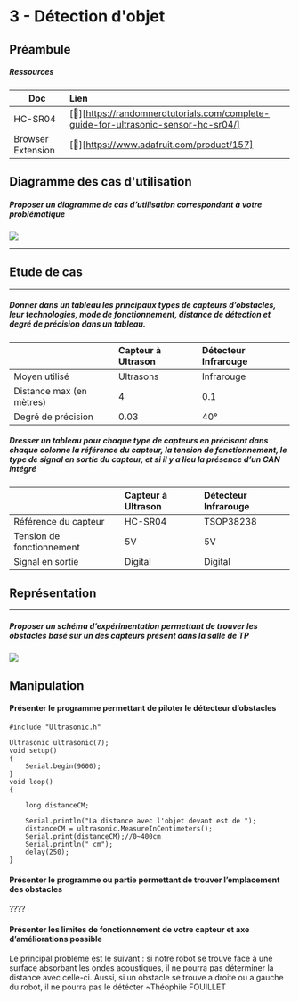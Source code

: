 # 3 - Détection d'objet

## Préambule
##### Ressources
| Doc          | Lien               |
| ----------------- |:----------------------- |
| HC-SR04 | [:link:][https://randomnerdtutorials.com/complete-guide-for-ultrasonic-sensor-hc-sr04/] |
| Browser Extension | [:link:][https://www.adafruit.com/product/157] |
## Diagramme des cas d'utilisation 

##### Proposer un diagramme de cas d’utilisation correspondant à votre problématique
![](https://i.imgur.com/YZt5mNU.png)

--- 
## Etude de cas
---
##### Donner dans un tableau les principaux types de capteurs d’obstacles, leur technologies, mode de fonctionnement, distance de détection et degré de précision dans un tableau. 

||Capteur à Ultrason|Détecteur Infrarouge
| --|:-------  |:-
|Moyen utilisé|Ultrasons|Infrarouge 
|Distance max (en mètres)|4|0.1
|Degré de précision|0.03|40°

##### Dresser un tableau pour chaque type de capteurs en précisant dans chaque colonne la référence du capteur, la tension de fonctionnement, le type de signal en sortie du capteur, et si il y a lieu la présence d’un CAN intégré
||Capteur à Ultrason|Détecteur Infrarouge
| --|:-------  |:-
|Référence du capteur|HC-SR04|TSOP38238 
|Tension de fonctionnement|5V | 5V
|Signal en sortie|Digital|Digital



## Représentation
---

##### Proposer un schéma d’expérimentation permettant de trouver les obstacles basé sur un des capteurs présent dans la salle de TP
![](https://i.imgur.com/F8m2Hcm.png)

#### 


## Manipulation 
#### Présenter le programme permettant de piloter le détecteur d’obstacles
```cpp=1
#include "Ultrasonic.h"
 
Ultrasonic ultrasonic(7);
void setup()
{
    Serial.begin(9600);
}
void loop()
{
    
    long distanceCM;
 
    Serial.println("La distance avec l'objet devant est de ");
    distanceCM = ultrasonic.MeasureInCentimeters(); 
    Serial.print(distanceCM);//0~400cm
    Serial.println(" cm");
    delay(250);
}
```
#### Présenter le programme ou partie permettant de trouver l’emplacement des obstacles
????
#### Présenter les limites de fonctionnement de votre capteur et axe d’améliorations possible

Le principal probleme est le suivant : si notre robot se trouve face à une surface absorbant les ondes acoustiques, il ne pourra pas déterminer la distance avec celle-ci.
Aussi, si un obstacle se trouve a droite ou a gauche du robot, il ne pourra pas le détécter
~Théophile FOUILLET
